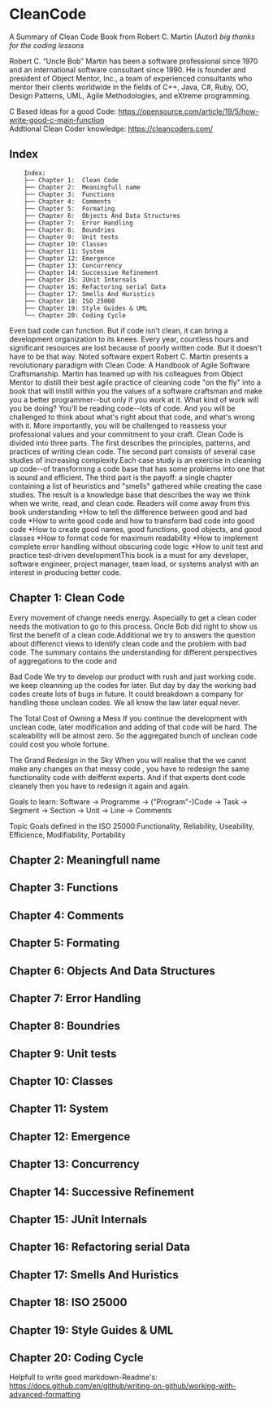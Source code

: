 # CleanCode
A Summary of Clean Code Book from Robert C. Martin (Autor) *big thanks for the coding lessons*

Robert C. “Uncle Bob” Martin has been a software professional since 1970 and an international software consultant since 1990. He is founder and president of Object Mentor, Inc., a team of experienced consultants who mentor their clients worldwide in the fields of C++, Java, C#, Ruby, OO, Design Patterns, UML, Agile Methodologies, and eXtreme programming.

C Based Ideas for a good Code: https://opensource.com/article/19/5/how-write-good-c-main-function</br>
Addtional Clean Coder knowledge: https://cleancoders.com/

## Index
```
	Index:
	├── Chapter 1:  Clean Code
	├── Chapter 2:  Meaningfull name
	├── Chapter 3:  Functions
	├── Chapter 4:  Comments
	├── Chapter 5:  Formating
	├── Chapter 6:  Objects And Data Structures
	├── Chapter 7:  Error Handling
	├── Chapter 8:  Boundries
	├── Chapter 9:  Unit tests
	├── Chapter 10: Classes
	├── Chapter 11: System
	├── Chapter 12: Emergence 
	├── Chapter 13: Concurrency
	├── Chapter 14: Successive Refinement
	├── Chapter 15: JUnit Internals
	├── Chapter 16: Refactoring serial Data
	├── Chapter 17: Smells And Huristics
	├── Chapter 18: ISO 25000
	├── Chapter 19: Style Guides & UML
	└── Chapter 20: Coding Cycle 
```
Even bad code can function. But if code isn't clean, it can bring a development organization to its knees. Every year, countless hours and significant resources are lost because of poorly written code. But it doesn't have to be that way. Noted software expert Robert C. Martin presents a revolutionary paradigm with Clean Code: A Handbook of Agile Software Craftsmanship. Martin has teamed up with his colleagues from Object Mentor to distill their best agile practice of cleaning code "on the fly" into a book that will instill within you the values of a software craftsman and make you a better programmer--but only if you work at it. What kind of work will you be doing? You'll be reading code--lots of code. And you will be challenged to think about what's right about that code, and what's wrong with it. More importantly, you will be challenged to reassess your professional values and your commitment to your craft. Clean Code is divided into three parts. The first describes the principles, patterns, and practices of writing clean code. The second part consists of several case studies of increasing complexity.Each case study is an exercise in cleaning up code--of transforming a code base that has some problems into one that is sound and efficient. The third part is the payoff: a single chapter containing a list of heuristics and "smells" gathered while creating the case studies. The result is a knowledge base that describes the way we think when we write, read, and clean code. Readers will come away from this book understanding *How to tell the difference between good and bad code *How to write good code and how to transform bad code into good code *How to create good names, good functions, good objects, and good classes *How to format code for maximum readability *How to implement complete error handling without obscuring code logic *How to unit test and practice test-driven developmentThis book is a must for any developer, software engineer, project manager, team lead, or systems analyst with an interest in producing better code.</br>

## Chapter 1: Clean Code
Every movement of change needs energy. Aspecially to get a clean coder needs the motivation to go to this process. Oncle Bob did right to show us first the benefit of a clean code.Additional we try to answers the question about differenct views to identify clean code and the problem with bad code. 
The summary contains the understanding for different perspectives of aggregations to the code and 

Bad Code
We try to develop our product with rush and just working code. we keep cleanning up the codes for later. But day by day the working bad codes create lots of bugs in future. It could breakdown a company for handling those unclean codes. We all know the law later equal never.

The Total Cost of Owning a Mess
If you continue the development with unclean code, later modification and adding of that code will be hard. The scaleability will be almost zero. So the aggregated bunch of unclean code could cost you whole fortune.

The Grand Redesign in the Sky
When you will realise that the we cannt make any changes on that messy code , you have to redesign the same functionality code with deiffernt experts. And if that experts dont code cleanely then you have to redesign it again and again.

Goals to learn:
Software -> Programme -> ("Program"-)Code -> Task -> Segment -> Section -> Unit -> Line -> Comments

Topic Goals defined in the ISO 25000:Functionality, Reliability, Useability, Efficience, Modifiability, Portability

## Chapter 2:  Meaningfull name
## Chapter 3:  Functions
## Chapter 4:  Comments
## Chapter 5:  Formating
## Chapter 6:  Objects And Data Structures
## Chapter 7:  Error Handling
## Chapter 8:  Boundries
## Chapter 9:  Unit tests
## Chapter 10: Classes
## Chapter 11: System
## Chapter 12: Emergence 
## Chapter 13: Concurrency
## Chapter 14: Successive Refinement
## Chapter 15: JUnit Internals
## Chapter 16: Refactoring serial Data
## Chapter 17: Smells And Huristics
## Chapter 18: ISO 25000
## Chapter 19: Style Guides & UML
## Chapter 20: Coding Cycle


Helpfull to write good markdown-Readme's: https://docs.github.com/en/github/writing-on-github/working-with-advanced-formatting
